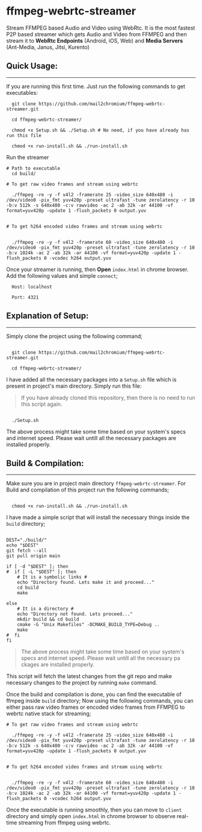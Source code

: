 # ffmpeg-webrtc-streamer
Stream FFMPEG based Audio and Video using WebRtc. It is the most fastest P2P based streamer which gets Audio and Video from FFMPEG and then stream it to **WebRtc Endpoints** (Android, iOS, Web) and **Media Servers** (Ant-Media, Janus, Jitsi, Kurento)


## Quick Usage:
-----

If you are running this first time. Just run the following commands to get executables:

```
  git clone https://github.com/mail2chromium/ffmpeg-webrtc-streamer.git
  
  cd ffmpeg-webrtc-streamer/

  chmod +x Setup.sh && ./Setup.sh # No need, if you have already has run this file

  chmod +x run-install.sh && ./run-install.sh

```

Run the streamer

```
# Path to executable
  cd build/

# To get raw video frames and stream using webrtc

  ./ffmpeg -re -y -f v4l2 -framerate 25 -video_size 640x480 -i /dev/video0 -pix_fmt yuv420p -preset ultrafast -tune zerolatency -r 10 -b:v 512k -s 640x480 -c:v rawvideo -ac 2 -ab 32k -ar 44100 -vf format=yuv420p -update 1 -flush_packets 0 output.yuv


# To get h264 encoded video frames and stream using webrtc


  ./ffmpeg -re -y -f v4l2 -framerate 60 -video_size 640x480 -i /dev/video0 -pix_fmt yuv420p -preset ultrafast -tune zerolatency -r 10 -b:v 1024k -ac 2 -ab 32k -ar 44100 -vf format=yuv420p -update 1 -flush_packets 0 -vcodec h264 output.yuv

```

Once your streamer is running, then **Open** `index.html` in chrome browser. Add the following values and simple `connect`;

```
  Host: localhost

  Port: 4321

```


## Explanation of Setup:
-----

Simply clone the project using the following command;

```

  git clone https://github.com/mail2chromium/ffmpeg-webrtc-streamer.git
  
  cd ffmpeg-webrtc-streamer/

```

I have added all the necessary packages into a `Setup.sh` file which is present in project's main directory. Simply run this file:

> If you have already cloned this repository, then there is no need to run this script again. 

```

  ./Setup.sh

```

The above process might take some time based on your system's specs and internet speed. Please wait untill all the necessary packages are installed properly.

## Build & Compilation:
------

Make sure you are in project main directory `ffmpeg-webrtc-streamer`. For Build and compilation of this project run the following commands;

```

  chmod +x run-install.sh && ./run-install.sh

```

I have made a simple script that will install the necessary things inside the `build` directory;

```

DEST="./build/"
echo "$DEST"
git fetch --all
git pull origin main

if [ -d "$DEST" ]; then
#  if [ -L "$DEST" ]; then
    # It is a symbolic links #
    echo "Directory found. Lets make it and proceed..."
    cd build
    make

else
    # It is a directory #
    echo "Directory not found. Lets proceed..."
    mkdir build && cd build
    cmake -G "Unix Makefiles" -DCMAKE_BUILD_TYPE=Debug ..
    make
#  fi
fi

```

> The above process might take some time based on your system's specs and internet speed. Please wait untill all the necessary pa ckages are installed properly. 

This script will fetch the latest changes from the git repo and make necessary changes to the project by running `make` command.

Once the build and compilation is done, you can find the executable of ffmpeg inside `build` directory; Now using the following commands, you can either pass raw video frames or encoded video frames from FFMPEG to webrtc native stack for streaming;

```
# To get raw video frames and stream using webrtc

  ./ffmpeg -re -y -f v4l2 -framerate 25 -video_size 640x480 -i /dev/video0 -pix_fmt yuv420p -preset ultrafast -tune zerolatency -r 10 -b:v 512k -s 640x480 -c:v rawvideo -ac 2 -ab 32k -ar 44100 -vf format=yuv420p -update 1 -flush_packets 0 output.yuv


# To get h264 encoded video frames and stream using webrtc


  ./ffmpeg -re -y -f v4l2 -framerate 60 -video_size 640x480 -i /dev/video0 -pix_fmt yuv420p -preset ultrafast -tune zerolatency -r 10 -b:v 1024k -ac 2 -ab 32k -ar 44100 -vf format=yuv420p -update 1 -flush_packets 0 -vcodec h264 output.yuv

```

Once the executable is running smoothly, then you can move to `client` directory and simply open `index.html` in chrome browser to observe real-time streaming from ffmpeg using webrtc.
